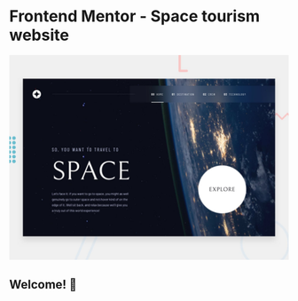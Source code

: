 # Frontend Mentor - Space tourism website

![Design preview for the Space tourism website coding challenge](./preview.jpg)

## Welcome! 👋
